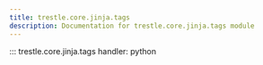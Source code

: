 ```yaml
---
title: trestle.core.jinja.tags
description: Documentation for trestle.core.jinja.tags module
---
```


::: trestle.core.jinja.tags
handler: python
